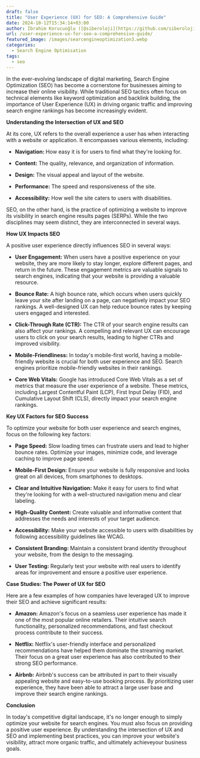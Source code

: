 ```yaml
---
draft: false
title: "User Experience (UX) for SEO: A Comprehensive Guide"
date: 2024-10-12T15:34:14+03:00
author: İbrahim Korucuoğlu ([@siberoloji](https://github.com/siberoloji))
url: /user-experience-ux-for-seo-a-comprehensive-guide/
featured_image: /images/searcengineoptimization3.webp
categories:
  - Search Engine Optimisation
tags:
  - seo
---
```



In the ever-evolving landscape of digital marketing, Search Engine Optimization (SEO) has become a cornerstone for businesses aiming to increase their online visibility. While traditional SEO tactics often focus on technical elements like keyword optimization and backlink building, the importance of User Experience (UX) in driving organic traffic and improving search engine rankings has become increasingly evident.   



**Understanding the Intersection of UX and SEO**



At its core, UX refers to the overall experience a user has when interacting with a website or application. It encompasses various elements, including:


* **Navigation:** How easy it is for users to find what they're looking for.

* **Content:** The quality, relevance, and organization of information.

* **Design:** The visual appeal and layout of the website.

* **Performance:** The speed and responsiveness of the site.

* **Accessibility:** How well the site caters to users with disabilities.




SEO, on the other hand, is the practice of optimizing a website to improve its visibility in search engine results pages (SERPs). While the two disciplines may seem distinct, they are interconnected in several ways.



**How UX Impacts SEO**



A positive user experience directly influences SEO in several ways:


* **User Engagement:** When users have a positive experience on your website, they are more likely to stay longer, explore different pages, and return in the future. These engagement metrics are valuable signals to search engines, indicating that your website is providing a valuable resource.

* **Bounce Rate:** A high bounce rate, which occurs when users quickly leave your site after landing on a page, can negatively impact your SEO rankings. A well-designed UX can help reduce bounce rates by keeping users engaged and interested.

* **Click-Through Rate (CTR):** The CTR of your search engine results can also affect your rankings. A compelling and relevant UX can encourage users to click on your search results, leading to higher CTRs and improved visibility.

* **Mobile-Friendliness:** In today's mobile-first world, having a mobile-friendly website is crucial for both user experience and SEO. Search engines prioritize mobile-friendly websites in their rankings.

* **Core Web Vitals:** Google has introduced Core Web Vitals as a set of metrics that measure the user experience of a website. These metrics, including Largest Contentful Paint (LCP), First Input Delay (FID), and Cumulative Layout Shift (CLS), directly impact your search engine rankings.




**Key UX Factors for SEO Success**



To optimize your website for both user experience and search engines, focus on the following key factors:


* **Page Speed:** Slow loading times can frustrate users and lead to higher bounce rates. Optimize your images, minimize code, and leverage caching to improve page speed.

* **Mobile-First Design:** Ensure your website is fully responsive and looks great on all devices, from smartphones to desktops.

* **Clear and Intuitive Navigation:** Make it easy for users to find what they're looking for with a well-structured navigation menu and clear labeling.

* **High-Quality Content:** Create valuable and informative content that addresses the needs and interests of your target audience.   

* **Accessibility:** Make your website accessible to users with disabilities by following accessibility guidelines like WCAG.

* **Consistent Branding:** Maintain a consistent brand identity throughout your website, from the design to the messaging.

* **User Testing:** Regularly test your website with real users to identify areas for improvement and ensure a positive user experience.




**Case Studies: The Power of UX for SEO**



Here are a few examples of how companies have leveraged UX to improve their SEO and achieve significant results:


* **Amazon:** Amazon's focus on a seamless user experience has made it one of the most popular online retailers. Their intuitive search functionality, personalized recommendations, and fast checkout process contribute to their success.

* **Netflix:** Netflix's user-friendly interface and personalized recommendations have helped them dominate the streaming market. Their focus on a great user experience has also contributed to their strong SEO performance.

* **Airbnb:** Airbnb's success can be attributed in part to their visually appealing website and easy-to-use booking process. By prioritizing user experience, they have been able to attract a large user base and improve their search engine rankings.




**Conclusion**



In today's competitive digital landscape, it's no longer enough to simply optimize your website for search engines. You must also focus on providing a positive user experience. By understanding the intersection of UX and SEO and implementing best practices, you can improve your website's visibility, attract more organic traffic, and ultimately achieveyour business goals.   
